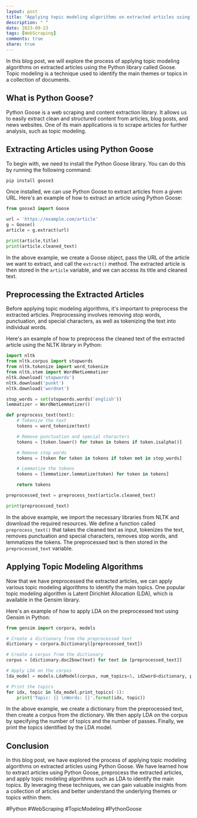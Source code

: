 ```yaml
---
layout: post
title: "Applying topic modeling algorithms on extracted articles using Python Goose"
description: " "
date: 2023-09-23
tags: [WebScraping]
comments: true
share: true
---
```


In this blog post, we will explore the process of applying topic modeling algorithms on extracted articles using the Python library called Goose. Topic modeling is a technique used to identify the main themes or topics in a collection of documents.

## What is Python Goose?

Python Goose is a web scraping and content extraction library. It allows us to easily extract clean and structured content from articles, blog posts, and news websites. One of its main applications is to scrape articles for further analysis, such as topic modeling.

## Extracting Articles using Python Goose

To begin with, we need to install the Python Goose library. You can do this by running the following command:

```python
pip install goose3
```

Once installed, we can use Python Goose to extract articles from a given URL. Here's an example of how to extract an article using Python Goose:

```python
from goose3 import Goose

url = 'https://example.com/article'
g = Goose()
article = g.extract(url)

print(article.title)
print(article.cleaned_text)
```

In the above example, we create a Goose object, pass the URL of the article we want to extract, and call the `extract()` method. The extracted article is then stored in the `article` variable, and we can access its title and cleaned text.

## Preprocessing the Extracted Articles

Before applying topic modeling algorithms, it's important to preprocess the extracted articles. Preprocessing involves removing stop words, punctuation, and special characters, as well as tokenizing the text into individual words.

Here's an example of how to preprocess the cleaned text of the extracted article using the NLTK library in Python:

```python
import nltk
from nltk.corpus import stopwords
from nltk.tokenize import word_tokenize
from nltk.stem import WordNetLemmatizer
nltk.download('stopwords')
nltk.download('punkt')
nltk.download('wordnet')

stop_words = set(stopwords.words('english'))
lemmatizer = WordNetLemmatizer()

def preprocess_text(text):
    # Tokenize the text
    tokens = word_tokenize(text)

    # Remove punctuation and special characters
    tokens = [token.lower() for token in tokens if token.isalpha()]

    # Remove stop words
    tokens = [token for token in tokens if token not in stop_words]

    # Lemmatize the tokens
    tokens = [lemmatizer.lemmatize(token) for token in tokens]

    return tokens

preprocessed_text = preprocess_text(article.cleaned_text)

print(preprocessed_text)
```

In the above example, we import the necessary libraries from NLTK and download the required resources. We define a function called `preprocess_text()` that takes the cleaned text as input, tokenizes the text, removes punctuation and special characters, removes stop words, and lemmatizes the tokens. The preprocessed text is then stored in the `preprocessed_text` variable.

## Applying Topic Modeling Algorithms

Now that we have preprocessed the extracted articles, we can apply various topic modeling algorithms to identify the main topics. One popular topic modeling algorithm is Latent Dirichlet Allocation (LDA), which is available in the Gensim library.

Here's an example of how to apply LDA on the preprocessed text using Gensim in Python:

```python
from gensim import corpora, models

# Create a dictionary from the preprocessed text
dictionary = corpora.Dictionary([preprocessed_text])

# Create a corpus from the dictionary
corpus = [dictionary.doc2bow(text) for text in [preprocessed_text]]

# Apply LDA on the corpus
lda_model = models.LdaModel(corpus, num_topics=5, id2word=dictionary, passes=10)

# Print the topics
for idx, topic in lda_model.print_topics(-1):
    print('Topic: {} \nWords: {}'.format(idx, topic))
```

In the above example, we create a dictionary from the preprocessed text, then create a corpus from the dictionary. We then apply LDA on the corpus by specifying the number of topics and the number of passes. Finally, we print the topics identified by the LDA model.

## Conclusion

In this blog post, we have explored the process of applying topic modeling algorithms on extracted articles using Python Goose. We have learned how to extract articles using Python Goose, preprocess the extracted articles, and apply topic modeling algorithms such as LDA to identify the main topics. By leveraging these techniques, we can gain valuable insights from a collection of articles and better understand the underlying themes or topics within them.

#Python #WebScraping #TopicModeling #PythonGoose
